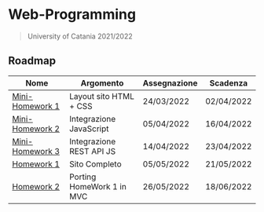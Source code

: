 # Web-Programming
> University of Catania 2021/2022 

## Roadmap
| Nome  | Argomento  | Assegnazione  | Scadenza  |
|---|---|---|---|
| [Mini-Homework 1](#Mini-Homework-1)  | Layout sito HTML + CSS  |  24/03/2022 |  02/04/2022 |
|  [Mini-Homework 2](#Mini-Homework-2) | Integrazione JavaScript  | 05/04/2022  | 16/04/2022  |
| [Mini-Homework 3](#Mini-Homework-3)  | Integrazione REST API JS  |  14/04/2022 |  23/04/2022 |
|  [Homework 1](#Homework-1) |  Sito Completo |  05/05/2022 |  21/05/2022 |
| [Homework 2](#Homework-2)  | Porting HomeWork 1 in MVC  |  26/05/2022 |  18/06/2022 |
<!--
## Mini-Homework 1
> Layout sito HTML + CSS

## Mini-Homework 2
> Integrazione JavaScript

## Mini-Homework 3
> Integrazione REST API JS

## Homework 1
> Sito Completo

## Homework 2
> Porting HomeWork 1 in MVC
-->
